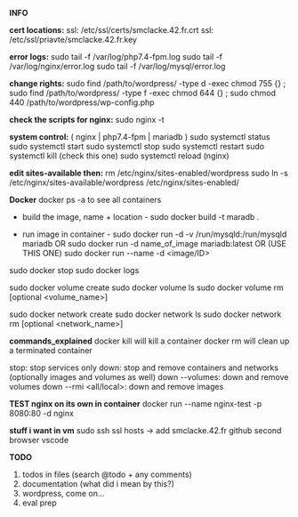 
**INFO**

**cert locations:**
ssl: /etc/ssl/certs/smclacke.42.fr.crt
ssl: /etc/ssl/priavte/smclacke.42.fr.key

**error logs:**
sudo tail -f /var/log/php7.4-fpm.log
sudo tail -f /var/log/nginx/error.log
sudo tail -f /var/log/mysql/error.log

**change rights:**
sudo find /path/to/wordpress/ -type d -exec chmod 755 {} \;
sudo find /path/to/wordpress/ -type f -exec chmod 644 {} \;
sudo chmod 440 /path/to/wordpress/wp-config.php

**check the scripts for nginx:**
sudo nginx -t

**system control:**
( nginx | php7.4-fpm | mariadb )
sudo systemctl status
sudo systemctl start
sudo systemctl stop 
sudo systemctl restart
sudo systemctl kill (check this one)
sudo systemctl reload (nginx)

**edit sites-available then:**
rm /etc/nginx/sites-enabled/wordpress
sudo ln -s /etc/nginx/sites-available/wordpress /etc/nginx/sites-enabled/

**Docker**
docker ps -a to see all containers

- build the image, name + location -
sudo docker build -t maradb .

- run image in container -
sudo docker run -d -v /run/mysqld:/run/mysqld mariadb
OR 
sudo docker run -d name_of_image mariadb:latest
OR (USE THIS ONE)
sudo docker run --name <name> -d <image/ID>

sudo docker stop <container>
sudo docker logs <container>

sudo docker volume create <volume name>
sudo docker volume ls
sudo docker volume rm [optional <volume_name>]

sudo docker network create <network name>
sudo docker network ls
sudo docker network rm [optional <network_name>]

**commands_explained**
docker kill will kill a container
docker rm will clean up a terminated container

stop: stop services only
down: stop and remove containers and networks (optionally images and volumes as well)
down --volumes: down and remove volumes
down --rmi <all/local>: down and remove images



**TEST nginx on its own in container**
docker run --name nginx-test -p 8080:80 -d nginx

**stuff i want in vm**
sudo
ssh
ssl
hosts -> add smclacke.42.fr
github
second browser
vscode


**TODO**

1) todos in files (search @todo + any comments)
2) documentation (what did i mean by this?)
3) wordpress, come on...
7) eval prep
